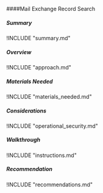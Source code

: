 
####Mail Exchange Record Search

##### Summary
!INCLUDE "summary.md"

##### Overview
!INCLUDE "approach.md"

##### Materials Needed 
!INCLUDE "materials_needed.md" 

##### Considerations
!INCLUDE "operational_security.md"

##### Walkthrough
!INCLUDE "instructions.md"

##### Recommendation
!INCLUDE "recommendations.md"
